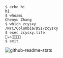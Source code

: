```shell
$ echo hi
hi
$ whoami
Chenyu Zhang
$ which zcysxy
/NYC/Columbia/DSI/zcysxy
$ exec zcysxy.life
🛌☕️✍️🍛🍺🕺🛌
$ exit
```

![github-readme-stats](https://github-readme-stats.vercel.app/api?username=zcysxy&show_icons=true&theme=radical&count_private=true)

